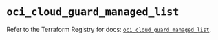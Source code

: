 # `oci_cloud_guard_managed_list`

Refer to the Terraform Registry for docs: [`oci_cloud_guard_managed_list`](https://registry.terraform.io/providers/hashicorp/oci/7.19.0/docs/resources/cloud_guard_managed_list).
